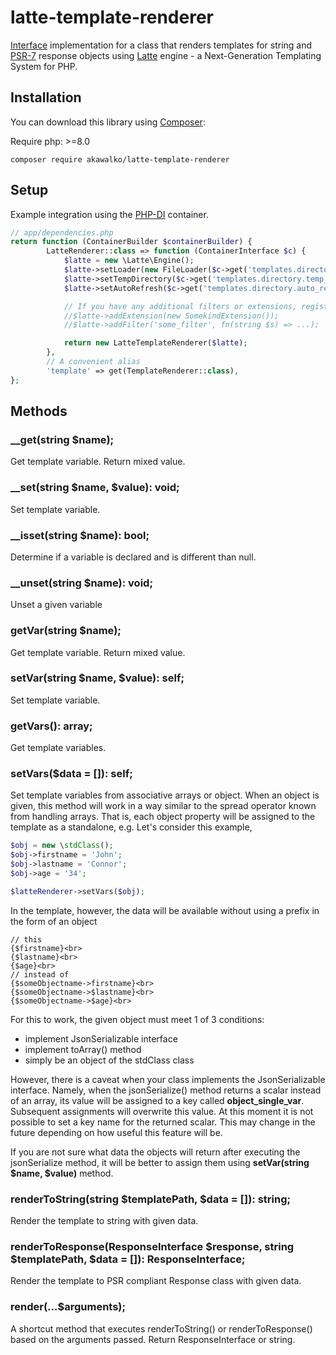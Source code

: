 # latte-template-renderer
[Interface](https://github.com/akawalko/template-renderer-interface) implementation for a class that renders templates 
for string and [PSR-7](https://www.php-fig.org/psr/psr-7/) response objects using [Latte](https://github.com/nette/latte) engine - a Next-Generation 
Templating System for PHP.

## Installation
You can download this library using [Composer](https://getcomposer.org/):

Require
php: >=8.0

```
composer require akawalko/latte-template-renderer
```

## Setup
Example integration using the [PHP-DI](https://php-di.org/) container.

```php
// app/dependencies.php
return function (ContainerBuilder $containerBuilder) {
        LatteRenderer::class => function (ContainerInterface $c) {
            $latte = new \Latte\Engine();
            $latte->setLoader(new FileLoader($c->get('templates.directory.host')));
            $latte->setTempDirectory($c->get('templates.directory.temp_directory'));
            $latte->setAutoRefresh($c->get('templates.directory.auto_refresh'));

            // If you have any additional filters or extensions, register them now.
            //$latte->addExtension(new SomekindExtension());
            //$latte->addFilter('some_filter', fn(string $s) => ...);

            return new LatteTemplateRenderer($latte);
        },
        // A convenient alias
        'template' => get(TemplateRenderer::class),
};
```

## Methods

### __get(string $name);
Get template variable. Return mixed value.

### __set(string $name, $value): void;
Set template variable.

### __isset(string $name): bool;
Determine if a variable is declared and is different than null.

### __unset(string $name): void;
Unset a given variable

### getVar(string $name);
Get template variable. Return mixed value.

### setVar(string $name, $value): self;
Set template variable.

### getVars(): array;
Get template variables.

### setVars($data = []): self;
Set template variables from associative arrays or object.
When an object is given, this method will work in a way similar to the spread operator known from handling arrays.
That is, each object property will be assigned to the template as a standalone, e.g.
Let's consider this example,

```php
$obj = new \stdClass();
$obj->firstname = 'John';
$obj->lastname = 'Connor';
$obj->age = '34';

$latteRenderer->setVars($obj);
```
In the template, however, the data will be available without using a prefix in the form of an object
```latte
// this
{$firstname}<br>
{$lastname}<br>
{$age}<br>
// instead of
{$someObjectname->firstname}<br>
{$someObjectname->$lastname}<br>
{$someObjectname->$age}<br>
```
For this to work, the given object must meet 1 of 3 conditions:
- implement JsonSerializable interface
- implement toArray() method
- simply be an object of the stdClass class

However, there is a caveat when your class implements the JsonSerializable interface.
Namely, when the jsonSerialize() method returns a scalar instead of an array, 
its value will be assigned to a key called **object_single_var**. 
Subsequent assignments will overwrite this value. 
At this moment it is not possible to set a key name for the returned scalar.
This may change in the future depending on how useful this feature will be.

If you are not sure what data the objects will return after executing the jsonSerialize method, 
it will be better to assign them using **setVar(string $name, $value)** method.


### renderToString(string $templatePath, $data = []): string;
Render the template to string with given data.

### renderToResponse(ResponseInterface $response, string $templatePath, $data = []): ResponseInterface;
Render the template to PSR compliant Response class with given data.

### render(...$arguments);
A shortcut method that executes renderToString() or renderToResponse() based on the arguments passed.
Return ResponseInterface or string.
